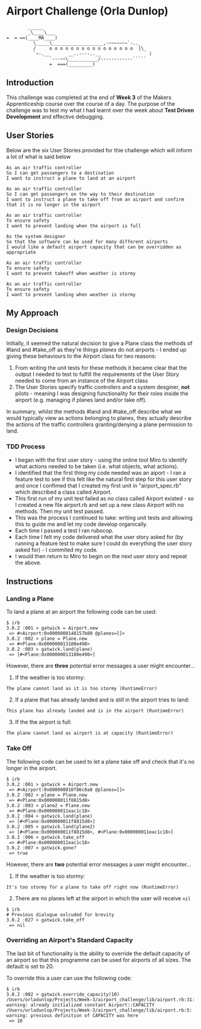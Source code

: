 Airport Challenge (Orla Dunlop)
=================

```
        ______
        _\____\___
=  = ==(____MA____)
          \_____\___________________,-~~~~~~~`-.._
          /     o o o o o o o o o o o o o o o o  |\_
          `~-.__       __..----..__                  )
                `---~~\___________/------------`````
                =  ===(_________)

```

Introduction
---------
This challenge was completed at the end of **Week 3** of the Makers Apprenticeship course over the course of a day. The purpose of the challenge was to test my what I had learnt over the week about **Test Driven Development** and effective debugging.

User Stories
-----
Below are the six User Stories provided for thie challenge which will inform a lot of what is said below

```
As an air traffic controller 
So I can get passengers to a destination 
I want to instruct a plane to land at an airport

As an air traffic controller 
So I can get passengers on the way to their destination 
I want to instruct a plane to take off from an airport and confirm that it is no longer in the airport

As an air traffic controller 
To ensure safety 
I want to prevent landing when the airport is full 

As the system designer
So that the software can be used for many different airports
I would like a default airport capacity that can be overridden as appropriate

As an air traffic controller 
To ensure safety 
I want to prevent takeoff when weather is stormy 

As an air traffic controller 
To ensure safety 
I want to prevent landing when weather is stormy 
```

My Approach
-------
### Design Decisions
Initially, it seemed the natural decision to give a Plane class the methods of #land and #take_off as they're things *planes* do not airports - I ended up giving these behaviours to the Airport class for two reasons:

1. From writing the unit tests for these methods it became clear that the output I needed to test to fulfill the requirements of the User Story needed to come from an instance of the Airport class 
2. The User Stories specify traffic controllers and a system desginer, **not** pilots - meaning I was designing functionality for their roles inside the airport (e.g. managing if planes land and/or take off).

In summary, whilst the methods #land and #take_off describe what we would typically view as actions belonging to planes, they actually describe the actions of the traffic controllers granting/denying a plane permission to land.

### TDD Process
* I began with the first user story - using the online tool Miro to identify what actions needed to be taken (i.e. what objects, what actions).
* I identified that the first thing my code needed was an aiport - I ran a feature test to see if this felt like the natural first step for this user story and once I confimed that I created my first unit in "airport_spec.rb" which described a class called Airport.
* This first run of my unit test failed as no class called Airport existed - so I created a new file airport.rb and set up a new class Airport with no methods. Then my unit test passed.
* This was the process I continued to take: writing unit tests and allowing this to guide me and let my code develop organically.
* Each time I passed a test I ran rubocop.
* Each time I felt my code delivered what the user story asked for (by running a feature test to make sure I could do everything the user story asked for) - I commited my code.
* I would then return to Miro to begin on the next user story and repeat the above.

Instructions
-----

### Landing a Plane
To land a plane at an airport the following code can be used:
```
$ irb
3.0.2 :001 > gatwick = Airport.new
 => #<Airport:0x0000000148157b80 @planes=[]> 
3.0.2 :002 > plane = Plane.new
 => #<Plane:0x000000013180e490> 
3.0.2 :003 > gatwick.land(plane)
 => [#<Plane:0x000000013180e490>] 
```

However, there are **three** potential error messages a user might encounter... 

1. If the weather is too stormy:
```
The plane cannot land as it is too stormy (RuntimeError)	
```
2. If a plane that has already landed and is still in the airport tries to land:
```
This plane has already landed and is in the airport (RuntimeError)
```
3. If the the airport is full:
```
The plane cannot land as airport is at capacity (RuntimeError)
```

### Take Off 
The following code can be used to let a plane take off and check that it's no longer in the airport.
```
$ irb
3.0.2 :001 > gatwick = Airport.new
 => #<Airport:0x000000010f86c0a8 @planes=[]> 
3.0.2 :002 > plane = Plane.new
 => #<Plane:0x000000011f8815d8> 
3.0.2 :003 > plane2 = Plane.new
 => #<Plane:0x000000011eac1c18> 
3.0.2 :004 > gatwick.land(plane)
 => [#<Plane:0x000000011f8815d8>] 
3.0.2 :005 > gatwick.land(plane2)
 => [#<Plane:0x000000011f8815d8>, #<Plane:0x000000011eac1c18>] 
3.0.2 :006 > gatwick.take_off
 => #<Plane:0x000000011eac1c18> 
3.0.2 :007 > gatwick.gone?
 => true 
```

However, there are **two** potential error messages a user might encounter...
1. If the weather is too stormy:
```
It's too stormy for a plane to take off right now (RuntimeError)
```
2. There are no planes left at the airport in which the user will receive `nil`
```
$ irb
# Previous dialogue exlcuded for brevity
3.0.2 :027 > gatwick.take_off
 => nil 
 ```

### Overriding an Airport's Standard Capacity
The last bit of functionality is the ability to override the default capacity of an airport so that this programme can be used for airports of all sizes. The default is set to 20.

To override this a user can use the following code:
```
$ irb
3.0.2 :002 > gatwick.override_capacity(10)
/Users/orladunlop/Projects/Week-3/airport_challenge/lib/airport.rb:31: warning: already initialized constant Airport::CAPACITY
/Users/orladunlop/Projects/Week-3/airport_challenge/lib/airport.rb:5: warning: previous definition of CAPACITY was here
 => 10 
```